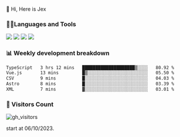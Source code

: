  👋 Hi, Here is Jex

 

### 🧑‍💻Languages and Tools

<code><a href="https://react.dev"><img src="https://api.iconify.design/logos:react.svg" /></a></code>
<code><a href="https://github.com/vuejs/core"><img src="https://api.iconify.design/logos:vue.svg" /></a></code> 
<code><a href="https://github.com/microsoft/TypeScript"><img src="https://api.iconify.design/logos:typescript-icon.svg" /></a></code>
<code><a href="https://threejs.org/"><img src="https://api.iconify.design/logos:threejs.svg" /></a></code>

### 📊 Weekly development breakdown

<!--START_SECTION:waka-->

```txt
TypeScript   3 hrs 12 mins   ████████████████████▒░░░░   80.92 %
Vue.js       13 mins         █▒░░░░░░░░░░░░░░░░░░░░░░░   05.50 %
CSV          9 mins          █░░░░░░░░░░░░░░░░░░░░░░░░   04.03 %
Astro        8 mins          █░░░░░░░░░░░░░░░░░░░░░░░░   03.39 %
XML          7 mins          ▓░░░░░░░░░░░░░░░░░░░░░░░░   03.01 %
```

<!--END_SECTION:waka-->


### 👀 Visitors Count

![gh_visitors](https://profile-counter.glitch.me/jexlau/count.svg)

start at 06/10/2023.
